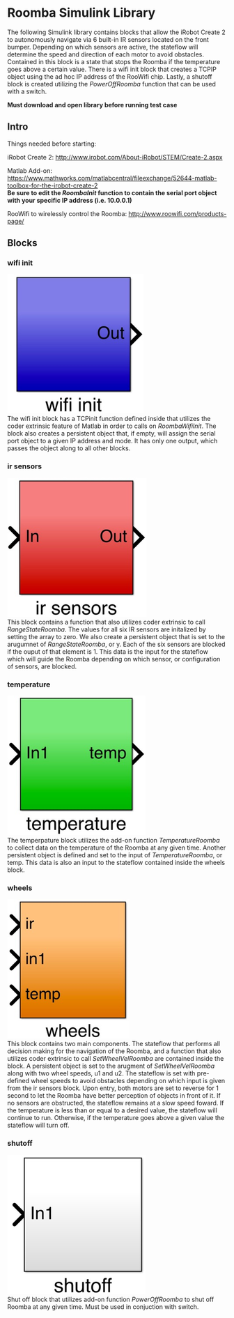 # Roomba Simulink Library
The following Simulink library contains blocks that allow the iRobot Create 2 to autonomously navigate via 6 built-in IR sensors located on the front bumper. Depending on which sensors are active, the stateflow will determine the speed and direction of each motor to avoid obstacles. Contained in this block is a state that stops the Roomba if the temperature goes above a certain value. There is a wifi init block that creates a TCPIP object using the ad hoc IP address of the RooWifi chip. Lastly, a shutoff block is created utilizing the _PowerOffRoomba_ function that can be used with a switch.

**Must download and open library before running test case**

## Intro
Things needed before starting:

iRobot Create 2:
http://www.irobot.com/About-iRobot/STEM/Create-2.aspx

Matlab Add-on: 
https://www.mathworks.com/matlabcentral/fileexchange/52644-matlab-toolbox-for-the-irobot-create-2  
**Be sure to edit the _RoombaInit_ function to contain the serial port object with your specific IP address (i.e. 10.0.0.1)**

RooWifi to wirelessly control the Roomba:
http://www.roowifi.com/products-page/

## Blocks
### **wifi init**
![wifi init](https://github.com/asoussan/markdown_images/blob/master/wifi%20init.jpg)  
The wifi init block has a TCPinit function defined inside that utilizes the coder extrinsic feature of Matlab in order to calls on _RoombaWifiInit_. The block also creates a persistent object that, if empty, will assign the serial port object to a given IP address and mode. It has only one output, which passes the object along to all other blocks.

### **ir sensors**
![ir sensors](https://github.com/asoussan/markdown_images/blob/master/ir%20sensors.jpg)  
This block contains a function that also utilizes coder extrinsic to call _RangeStateRoomba_. The values for all six IR sensors are initalized by setting the array to zero. We also create a persistent object that is set to the arugumnet of _RangeStateRoomba_, or y. Each of the six sensors are blocked if the ouput of that element is 1. This data is the input for the stateflow which will guide the Roomba depending on which sensor, or configuration of sensors, are blocked.

### **temperature**
![temperature](https://github.com/asoussan/markdown_images/blob/master/temperature.jpg)  
The temperpature block utilizes the add-on function _TemperatureRoomba_ to collect data on the temperature of the Roomba at any given time. Another persistent object is defined and set to the input of _TemperatureRoomba_, or temp. This data is also an input to the stateflow contained inside the wheels block.
### **wheels**
![wheels](https://github.com/asoussan/markdown_images/blob/master/wheels.jpg)  
This block contains two main components. The stateflow that performs all decision making for the navigation of the Roomba, and a function that also utilizes coder extrinsic to call _SetWheelVelRoomba_ are contained inside the block. A persistent object is set to the arugment of _SetWheelVelRoomba_ along with two wheel speeds, u1 and u2. The stateflow is set with pre-defined wheel speeds to avoid obstacles depending on which input is given from the ir sensors block. Upon entry, both motors are set to reverse for 1 second to let the Roomba have better perception of objects in front of it. If no sensors are obstructed, the stateflow remains at a slow speed foward. If the temperature is less than or equal to a desired value, the stateflow will continue to run. Otherwise, if the temperature goes above a given value the stateflow will turn off.
### **shutoff**
![shutoff](https://github.com/asoussan/markdown_images/blob/master/shutoff.jpg)  
Shut off block that utilizes add-on function _PowerOffRoomba_ to shut off Roomba at any given time. Must be used in conjuction with switch.

